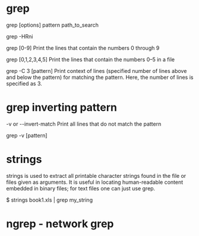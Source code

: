 # grep

grep [options] pattern path_to_search

grep -HRni 

grep [0-9] <filename> 		Print the lines that contain the numbers 0 through 9

grep [0,1,2,3,4,5] <filename>  	Print the lines that contain the numbers 0–5 in a file

grep -C 3 [pattern] <filename> 	Print context of lines (specified number of lines above and below the pattern) for matching the pattern. Here, the number of lines is specified as 3.

# grep inverting pattern

-v or --invert-match Print all lines that do not match the pattern

grep -v [pattern] <filename>




# strings 

strings is used to extract all printable character strings found in the file or files given as arguments. It is useful in locating human-readable content embedded in binary files; for text files one can just use grep.

$ strings book1.xls | grep my_string


# ngrep - network grep
